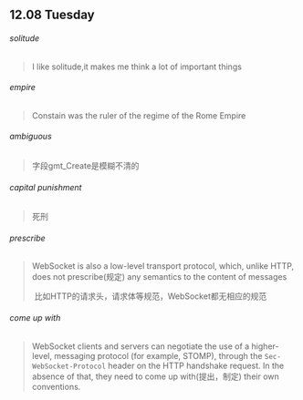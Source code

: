 ## 12.08	Tuesday

###### solitude

> I like solitude,it makes me think a lot of important things

###### empire

> Constain was the ruler of the regime of the Rome Empire

###### ambiguous

> 字段gmt_Create是模糊不清的

###### capital punishment

> 死刑

###### prescribe 

> WebSocket is also a low-level transport protocol, which, unlike HTTP, does not prescribe(规定) any semantics to the content of messages
>
> ​	比如HTTP的请求头，请求体等规范，WebSocket都无相应的规范

###### come up with

> WebSocket clients and servers can negotiate the use of a higher-level, messaging protocol (for example, STOMP), through the `Sec-WebSocket-Protocol` header on the HTTP handshake request. In the absence of that, they need to come up with(提出，制定) their own conventions.



